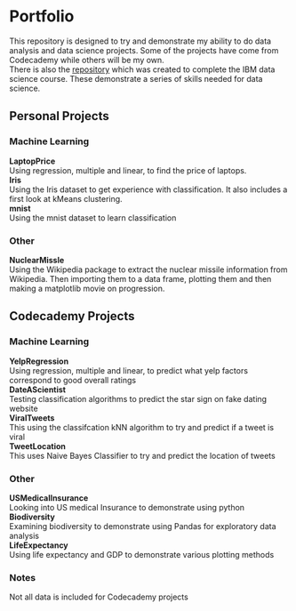 # Portfolio

This repository is designed to try and demonstrate my ability to do data analysis and data science projects. Some of the projects have come from Codecademy while others will be my own.       
There is also the [repository](https://github.com/AndrewJGroves/IBMCaptoneProject) which was created to complete the IBM data science course. These demonstrate a series of skills needed for data science.

## Personal Projects
### Machine Learning
**LaptopPrice**     
Using regression, multiple and linear, to find the price of laptops.         
**Iris**       
Using the Iris dataset to get experience with classification. It also includes a first look at kMeans clustering.            
**mnist**               
Using the mnist dataset to learn classification          


### Other
**NuclearMissle**       
Using the Wikipedia package to extract the nuclear missile information from Wikipedia. Then importing them to a data frame, plotting them and then making a matplotlib movie on progression.   

## Codecademy Projects
### Machine Learning    
**YelpRegression**           
Using regression, multiple and linear, to predict what yelp factors correspond to good overall ratings             
**DateAScientist**                 
Testing classification algorithms to predict the star sign on fake dating website    
**ViralTweets**      
This using the classifcation kNN algorithm to try and predict if a tweet is viral       
**TweetLocation**       
This uses Naive Bayes Classifier to try and predict the location of tweets

### Other
**USMedicalInsurance**                 
Looking into US medical Insurance to demonstrate using python            
**Biodiversity**          
Examining biodiversity to demonstrate using Pandas for exploratory data analysis            
**LifeExpectancy**          
Using life expectancy and GDP to demonstrate various plotting methods            

### Notes
Not all data is included for Codecademy projects
    
   
